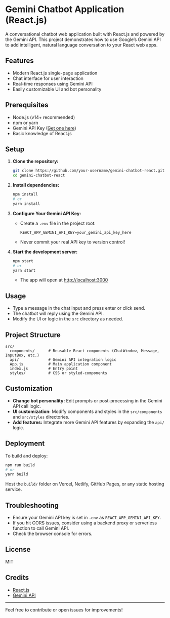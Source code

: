 # Gemini Chatbot Application (React.js)

A conversational chatbot web application built with React.js and powered by the Gemini API. This project demonstrates how to use Google’s Gemini API to add intelligent, natural language conversation to your React web apps.

## Features

- Modern React.js single-page application
- Chat interface for user interaction
- Real-time responses using Gemini API
- Easily customizable UI and bot personality

## Prerequisites

- Node.js (v14+ recommended)
- npm or yarn
- Gemini API Key ([Get one here](https://ai.google.dev))
- Basic knowledge of React.js

## Setup

1. **Clone the repository:**
   ```bash
   git clone https://github.com/your-username/gemini-chatbot-react.git
   cd gemini-chatbot-react
   ```

2. **Install dependencies:**
   ```bash
   npm install
   # or
   yarn install
   ```

3. **Configure Your Gemini API Key:**
   - Create a `.env` file in the project root:
     ```
     REACT_APP_GEMINI_API_KEY=your_gemini_api_key_here
     ```
   - Never commit your real API key to version control!

4. **Start the development server:**
   ```bash
   npm start
   # or
   yarn start
   ```
   - The app will open at [http://localhost:3000](http://localhost:3000)

## Usage

- Type a message in the chat input and press enter or click send.
- The chatbot will reply using the Gemini API.
- Modify the UI or logic in the `src` directory as needed.

## Project Structure

```
src/
  components/      # Reusable React components (ChatWindow, Message, InputBox, etc.)
  api/             # Gemini API integration logic
  App.js           # Main application component
  index.js         # Entry point
  styles/          # CSS or styled-components
```

## Customization

- **Change bot personality:** Edit prompts or post-processing in the Gemini API call logic.
- **UI customization:** Modify components and styles in the `src/components` and `src/styles` directories.
- **Add features:** Integrate more Gemini API features by expanding the `api/` logic.

## Deployment

To build and deploy:
```bash
npm run build
# or
yarn build
```
Host the `build/` folder on Vercel, Netlify, GitHub Pages, or any static hosting service.

## Troubleshooting

- Ensure your Gemini API key is set in `.env` as `REACT_APP_GEMINI_API_KEY`.
- If you hit CORS issues, consider using a backend proxy or serverless function to call Gemini API.
- Check the browser console for errors.

## License

MIT

## Credits

- [React.js](https://react.dev)
- [Gemini API](https://ai.google.dev)

---

Feel free to contribute or open issues for improvements!
